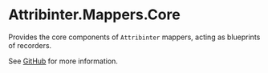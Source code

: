 # Attribinter.Mappers.Core

Provides the core components of `Attribinter` mappers, acting as blueprints of recorders.

See [GitHub](https://github.com/Attribinter/Attribinter.Mappers) for more information.